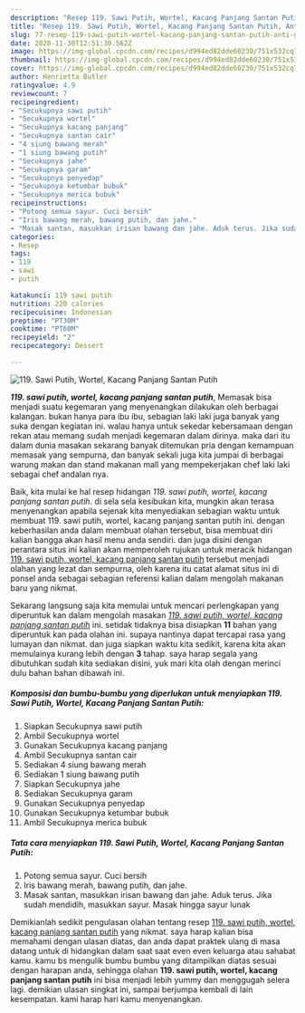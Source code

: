 ```yaml
---
description: "Resep 119. Sawi Putih, Wortel, Kacang Panjang Santan Putih, Anti Gagal"
title: "Resep 119. Sawi Putih, Wortel, Kacang Panjang Santan Putih, Anti Gagal"
slug: 77-resep-119-sawi-putih-wortel-kacang-panjang-santan-putih-anti-gagal
date: 2020-11-30T12:51:30.562Z
image: https://img-global.cpcdn.com/recipes/d994ed82dde60230/751x532cq70/119-sawi-putih-wortel-kacang-panjang-santan-putih-foto-resep-utama.jpg
thumbnail: https://img-global.cpcdn.com/recipes/d994ed82dde60230/751x532cq70/119-sawi-putih-wortel-kacang-panjang-santan-putih-foto-resep-utama.jpg
cover: https://img-global.cpcdn.com/recipes/d994ed82dde60230/751x532cq70/119-sawi-putih-wortel-kacang-panjang-santan-putih-foto-resep-utama.jpg
author: Henrietta Butler
ratingvalue: 4.9
reviewcount: 7
recipeingredient:
- "Secukupnya sawi putih"
- "Secukupnya wortel"
- "Secukupnya kacang panjang"
- "Secukupnya santan cair"
- "4 siung bawang merah"
- "1 siung bawang putih"
- "Secukupnya jahe"
- "Secukupnya garam"
- "Secukupnya penyedap"
- "Secukupnya ketumbar bubuk"
- "Secukupnya merica bubuk"
recipeinstructions:
- "Potong semua sayur. Cuci bersih"
- "Iris bawang merah, bawang putih, dan jahe."
- "Masak santan, masukkan irisan bawang dan jahe. Aduk terus. Jika sudah mendidih, masukkan sayur. Masak hingga sayur lunak"
categories:
- Resep
tags:
- 119
- sawi
- putih

katakunci: 119 sawi putih 
nutrition: 220 calories
recipecuisine: Indonesian
preptime: "PT30M"
cooktime: "PT60M"
recipeyield: "2"
recipecategory: Dessert

---
```



![119. Sawi Putih, Wortel, Kacang Panjang Santan Putih](https://img-global.cpcdn.com/recipes/d994ed82dde60230/751x532cq70/119-sawi-putih-wortel-kacang-panjang-santan-putih-foto-resep-utama.jpg)

<b><i>119. sawi putih, wortel, kacang panjang santan putih</i></b>, Memasak bisa menjadi suatu kegemaran yang menyenangkan dilakukan oleh berbagai kalangan. bukan hanya para ibu ibu, sebagian laki laki juga banyak yang suka dengan kegiatan ini. walau hanya untuk sekedar kebersamaan dengan rekan atau memang sudah menjadi kegemaran dalam dirinya. maka dari itu dalam dunia masakan sekarang banyak ditemukan pria dengan kemampuan memasak yang sempurna, dan banyak sekali juga kita jumpai di berbagai warung makan dan stand makanan mall yang mempekerjakan chef laki laki sebagai chef andalan nya.



Baik, kita mulai ke hal resep hidangan <i>119. sawi putih, wortel, kacang panjang santan putih</i>. di sela sela kesibukan kita, mungkin akan terasa menyenangkan apabila sejenak kita menyediakan sebagian waktu untuk membuat 119. sawi putih, wortel, kacang panjang santan putih ini. dengan keberhasilan anda dalam membuat olahan tersebut, bisa membuat diri kalian bangga akan hasil menu anda sendiri. dan juga disini dengan perantara situs ini kalian akan memperoleh rujukan untuk meracik hidangan <u>119. sawi putih, wortel, kacang panjang santan putih</u> tersebut menjadi olahan yang lezat dan sempurna, oleh karena itu catat alamat situs ini di ponsel anda sebagai sebagian referensi kalian dalam mengolah makanan baru yang nikmat.


Sekarang langsung saja kita memulai untuk mencari perlengkapan yang diperuntuk kan dalam mengolah masakan <u><i>119. sawi putih, wortel, kacang panjang santan putih</i></u> ini. setidak tidaknya bisa disiapkan <b>11</b> bahan yang diperuntuk kan pada olahan ini. supaya nantinya dapat tercapai rasa yang lumayan dan nikmat. dan juga siapkan waktu kita sedikit, karena kita akan memulainya kurang lebih dengan <b>3</b> tahap. saya harap segala yang dibutuhkan sudah kita sediakan disini, yuk mari kita olah dengan merinci dulu bahan bahan dibawah ini.

<!--inarticleads1-->

##### Komposisi dan bumbu-bumbu yang diperlukan untuk menyiapkan 119. Sawi Putih, Wortel, Kacang Panjang Santan Putih:

1. Siapkan Secukupnya sawi putih
1. Ambil Secukupnya wortel
1. Gunakan Secukupnya kacang panjang
1. Ambil Secukupnya santan cair
1. Sediakan 4 siung bawang merah
1. Sediakan 1 siung bawang putih
1. Siapkan Secukupnya jahe
1. Sediakan Secukupnya garam
1. Gunakan Secukupnya penyedap
1. Gunakan Secukupnya ketumbar bubuk
1. Ambil Secukupnya merica bubuk




<!--inarticleads2-->

##### Tata cara menyiapkan 119. Sawi Putih, Wortel, Kacang Panjang Santan Putih:

1. Potong semua sayur. Cuci bersih
1. Iris bawang merah, bawang putih, dan jahe.
1. Masak santan, masukkan irisan bawang dan jahe. Aduk terus. Jika sudah mendidih, masukkan sayur. Masak hingga sayur lunak




Demikianlah sedikit pengulasan olahan tentang resep <u>119. sawi putih, wortel, kacang panjang santan putih</u> yang nikmat. saya harap kalian bisa memahami dengan ulasan diatas, dan anda dapat praktek ulang di masa datang untuk di hidangkan dalam saat saat even even keluarga atau sahabat kamu. kamu bs mengulik bumbu bumbu yang ditampilkan diatas sesuai dengan harapan anda, sehingga olahan <b>119. sawi putih, wortel, kacang panjang santan putih</b> ini bisa menjadi lebih yummy dan menggugah selera lagi. demikian ulasan singkat ini, sampai berjumpa kembali di lain kesempatan. kami harap hari kamu menyenangkan.
